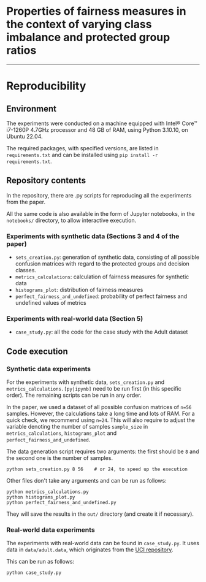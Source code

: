 # Properties of fairness measures in the context of varying class imbalance and protected group ratios

---

# Reproducibility

## Environment

The experiments were conducted on a machine equipped with Intel® Core™ i7-1260P 4.7GHz processor
and 48 GB of RAM, using Python 3.10.10, on Ubuntu 22.04.

The required packages, with specified versions, are listed in `requirements.txt`
and can be installed using `pip install -r requirements.txt`.

## Repository contents

In the repository, there are .py scripts for reproducing all the experiments from the paper.

All the same code is also available in the form of Jupyter notebooks, in the `notebooks/` directory,
to allow interactive execution.

### Experiments with synthetic data (Sections 3 and 4 of the paper)

- `sets_creation.py`: generation of synthetic data, consisting of all possible confusion matrices with regard to
    the protected groups and decision classes.
- `metrics_calculations`: calculation of fairness measures for synthetic data
- `histograms_plot`: distribution of fairness measures
- `perfect_fairness_and_undefined`: probability of perfect fairness and undefined values of metrics

### Experiments with real-world data (Section 5)

- `case_study.py`: all the code for the case study with the Adult dataset

## Code execution

### Synthetic data experiments

For the experiments with synthetic data, `sets_creation.py` and `metrics_calculations.[py|ipynb]` need to be run first
(in this specific order). The remaining scripts can be run in any order.

In the paper, we used a dataset of all possible confusion matrices of `n=56` samples. However,
the calculations take a long time and lots of RAM. For a quick check, we recommend using `n=24`. This will also
require to adjust the variable denoting the number of samples `sample_size` in `metrics_calculations`,
`histograms_plot` and `perfect_fairness_and_undefined`.

The data generation script requires two arguments:
the first should be `8` and the second one is the number of samples.
```
python sets_creation.py 8 56    # or 24, to speed up the execution
```

Other files don't take any arguments and can be run as follows:
```
python metrics_calculations.py
python histograms_plot.py
python perfect_fairness_and_undefined.py
```
They will save the results in the `out/` directory (and create it if necessary).

### Real-world data experiments

The experiments with real-world data can be found in `case_study.py`.
It uses data in `data/adult.data`, which originates from the
[UCI repository](https://archive.ics.uci.edu/ml/machine-learning-databases/adult/).

This can be run as follows:
```
python case_study.py
```
